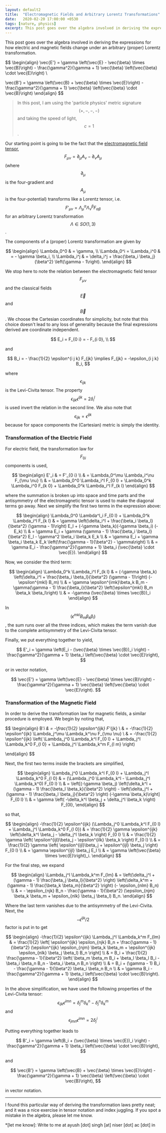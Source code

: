 ```yaml
---
layout: default2
title:  "Electromagnetic Fields and Arbitrary Lorentz Transformations"
date:   2020-02-20 17:00:00 +0530
tags: [nature, physics]
excerpt: This post goes over the algebra involved in deriving the expressions of electric and magnetic fields under the most general Lorentz transformation. I could not find this anywhere else on the internet.
---
```


This post goes over the algebra involved in deriving the expressions for how
electric and magnetic fields change under an arbitrary (proper) Lorentz
transformation.

$$
\begin{align}
  \vec{E'} = \gamma \left(\vec{E} - \vec{\beta} \times \vec{B}\right)
    - \frac{\gamma^2}{\gamma + 1} 
        \vec{\beta} \left(\vec{\beta} \cdot \vec{E}\right) \\

  \vec{B'} = \gamma \left(\vec{B} + \vec{\beta} \times \vec{E}\right)
    - \frac{\gamma^2}{\gamma + 1} 
        \vec{\beta} \left(\vec{\beta} \cdot \vec{B}\right)
\end{align}
$$

>In this post, I am using the 'particle physics' metric signature 
>$$(+, -, -, -)$$ and taking the speed of light, $$c = 1$$.

Our starting point is going to be the fact that the 
[electromagnetic field tensor](https://en.wikipedia.org/wiki/Electromagnetic_tensor), 
$$ F_{\mu \nu} = \partial_\mu A_\nu - \partial_\nu A_\mu $$ 
(where $$\partial_\mu$$ is the four-gradient and $$A_\mu$$ is the
four-potential) transforms like a Lorentz tensor, i.e. 
$$ F'_{\mu \nu} = \Lambda_\mu^\alpha \Lambda_\nu^\beta F_{\alpha \beta} $$ for
an arbitrary Lorentz transformation $$\Lambda \in SO(1, 3)$$. 

The components of a (proper) Lorentz transformation are given by

$$
\begin{align}
  \Lambda_0^0 & = \gamma, \\
  \Lambda_0^i = \Lambda_i^0 & = - \gamma \beta_i, \\
  \Lambda_i^j & = \delta_i^j + \frac{\beta_i \beta_j}{\beta^2} 
    \left(\gamma - 1\right).
\end{align}
$$

We stop here to note the relation between the electromagnetic field tensor
$$F_{\mu \nu}$$ and the classical fields $$\vec{E}$$ and $$\vec{B}$$. We choose
the Cartesian coordinates for simplicity, but note that this choice doesn't
lead to any loss of generality because the final expressions derived are
coordinate independent.

$$
  E_i = F_{0 i} = - F_{i 0}, \\
$$

and

$$
  B_i = - \frac{1}{2} \epsilon^{i j k} F_{jk} 
    \implies F_{jk} = -\epsilon_{i j k} B_i,
$$

where $$\epsilon_{ijk}$$ is the Levi-Civita tensor. The property
$$\epsilon_{ijk} \epsilon^{ljk} = 2 \delta_i^l$$ is used invert the relation in
the second line. We also note that $$\epsilon_{ijk} = \epsilon^{ijk}$$ because
for space components the (Cartesian) metric is simply the identity.

### Transformation of the Electric Field

For electric field, the transformation law for $$F_{0 i}$$ components is used,

$$
\begin{align}
  E'_i & = F'_{0 i} \\
         & = \Lambda_0^\mu \Lambda_i^\nu F_{\mu \nu} \\
         & = \Lambda_0^0 \Lambda_i^l F_{0 l} 
              + \Lambda_0^k \Lambda_i^0 F_{k 0}
              + \Lambda_0^k \Lambda_i^l F_{k l}
\end{align}
$$

where the summation is broken up into space and time parts and the antisymmetry
of the electromagnetic tensor is used to make the diagonal terms go away. Next
we simplify the first two terms in the expression above:

$$
\begin{align}
  \Lambda_0^0 \Lambda^l_i F_{0 l} + \Lambda_0^k \Lambda_i^l F_{k l}
    & = \gamma \left(\delta_i^l 
          + \frac{\beta_i \beta_l}{\beta^2} (\gamma - 1)\right) E_l
            + (-\gamma \beta_k)(-\gamma \beta_i) (-E_k) \\
    & = \gamma E_i
          + \gamma (\gamma - 1) \frac{\beta_i \beta_l}{\beta^2} E_l
          - \gamma^2 \beta_i \beta_k E_k \\
    & = \gamma E_i
          + \gamma \beta_i \beta_k E_k
              \left(\frac{\gamma - 1}{\beta^2} - \gamma\right) \\
    & = \gamma E_i
          - \frac{\gamma^2}{\gamma + 1} \beta_i
              (\vec{\beta} \cdot \vec{E}).
\end{align}
$$

Now, we consider the third term:

$$
\begin{align}
  \Lambda_0^k \Lambda_i^l F_{k l}
    & = (-\gamma \beta_k) \left(\delta_i^l 
          + \frac{\beta_i \beta_l}{\beta^2} (\gamma - 1)\right)
            (- \epsilon^{mkl} B_m) \\
    & = \gamma \epsilon^{imk}\beta_k B_m - \gamma(\gamma - 1)
          \frac{\beta_i}{\beta^2} 
             \left(\epsilon^{mkl} B_m \beta_k \beta_l\right) \\
    & = -\gamma (\vec{\beta} \times \vec{B})_i
\end{align}
$$

In $$\left(\epsilon^{mkl} B_m \beta_k \beta_l\right)$$, the sum runs
over all the three indices, which makes the term vanish due to the complete
antisymmetry of the Levi-Civita tensor.

Finally, we put everything together to yield,

$$
E'_i = \gamma \left(E_i - (\vec{\beta} \times \vec{B})_i \right)
          - \frac{\gamma^2}{\gamma + 1} 
              \beta_i \left(\vec{\beta} \cdot \vec{E}\right),
$$

or in vector notation,

$$
  \vec{E'} = \gamma \left(\vec{E} - \vec{\beta} \times \vec{B}\right)
    - \frac{\gamma^2}{\gamma + 1} 
        \vec{\beta} \left(\vec{\beta} \cdot \vec{E}\right).
$$

### Transformation of the Magnetic Field

In order to derive the transformation law for magnetic fields, a similar
procedure is employed. We begin by noting that,

$$
\begin{align}
  B'_i & = -\frac{1}{2} \epsilon^{ijk} F'_{jk} \\
       & = -\frac{1}{2} \epsilon^{ijk} \Lambda_j^\mu \Lambda_k^\nu F_{\mu \nu} \\
       & = -\frac{1}{2} \epsilon^{ijk} \left( 
              \Lambda_j^0 \Lambda_k^l F_{0 l} 
                + \Lambda_j^l \Lambda_k^0 F_{l 0}
                + \Lambda_j^l \Lambda_k^m F_{l m} \right)

\end{align}
$$

Next, the first two terms inside the brackets are simplified,

$$
\begin{align}
  \Lambda_j^0 \Lambda_k^l F_{0 l} + \Lambda_j^l \Lambda_k^0 F_{l 0}
    & = (\Lambda_j^0 \Lambda_k^l - \Lambda_j^l \Lambda_k^0) F_{0 l} \\
    & = \left[(-\gamma \beta_j) 
            \left(\delta_k^l + (\gamma - 1) 
              \frac{\beta_l \beta_k}{\beta^2} \right)
          - \left(\delta_j^l + (\gamma - 1)
              \frac{\beta_l \beta_j}{\beta^2} \right)
            (-\gamma \beta_k)\right] F_{0 l} \\
    & = \gamma \left( -\delta_k^l \beta_j + \delta_j^l \beta_k \right) F_{0l},
\end{align}
$$

so that,

$$
\begin{align}
  -\frac{1}{2} \epsilon^{ijk} 
      (\Lambda_j^0 \Lambda_k^l F_{0 l} + \Lambda_j^l \Lambda_k^0 F_{l 0})
    & = \frac{1}{2} \gamma \epsilon^{ijk} 
      \left(\delta_k^l \beta_j - \delta_j^l \beta_k \right) F_{0 l} \\
    & = \frac{1}{2} \gamma
      \left( \epsilon^{ijl}\beta_j - \epsilon^{ilk} \beta_k \right) F_{0 l} \\
    & = \frac{1}{2} \gamma
      \left( \epsilon^{ijl}\beta_j + \epsilon^{ijl} \beta_j \right) F_{0 l} \\
    & = \gamma \epsilon^{ijl} \beta_j E_l \\
    & = \gamma \left(\vec{\beta} \times \vec{E}\right)_i.
\end{align}
$$

For the final step, we expand

$$
\begin{align}
  \Lambda_j^l \Lambda_k^m F_{lm}
    & = \left(\delta_j^l + (\gamma - 1) \frac{\beta_j \beta_l}{\beta^2} \right)
        \left(\delta_k^m + (\gamma - 1) \frac{\beta_k \beta_m}{\beta^2} \right)
        (- \epsilon_{nlm} B_n) \\
    & = - \epsilon_{njk} B_n - \frac{\gamma - 1}{\beta^2}
        (\epsilon_{njm} \beta_k \beta_m
          + \epsilon_{nlk} \beta_j \beta_l) B_n.
\end{align}
$$

Where the last term vanishes due to the antisymmetry of the Levi-Civita. Next,
the $$-\epsilon^{ijk}/2$$ factor is put in to get

$$
\begin{align}
  -\frac{1}{2} \epsilon^{ijk} \Lambda_j^l \Lambda_k^m F_{lm}
    & = \frac{1}{2} \left[
          \epsilon^{ijk} \epsilon_{njk} B_n
            + \frac{\gamma - 1}{\beta^2}
                (\epsilon^{ijk} \epsilon_{njm} \beta_k \beta_m + 
                  \epsilon^{ijk} \epsilon_{nlk} \beta_j \beta_l) B_n
          \right] \\
    & = B_i + \frac{1}{2} \frac{\gamma - 1}{\beta^2} \left(
          \beta_m \beta_m B_i + \beta_l \beta_l B_i 
            - \beta_i \beta_n B_n - \beta_i \beta_n B_n
          \right) \\
    & = B_i + (\gamma - 1) B_i 
        - \frac{\gamma - 1}{\beta^2} \beta_i \beta_n B_n \\
    & = \gamma B_i - \frac{\gamma^2}{\gamma + 1} \beta_i 
          \left(\vec{\beta} \cdot \vec{B}\right).
\end{align}
$$

In the above simplification, we have used the following properties of the
Levi-Civita tensor: $$ \epsilon_{ijk} \epsilon^{imn} = \delta_j^m \delta_k^n -
\delta_j^n \delta_k^m $$ and $$ \epsilon_{jmn} \epsilon^{imn} = 2 \delta^i_j $$

Putting everything together leads to

$$
B'_i = \gamma \left(B_i + (\vec{\beta} \times \vec{E})_i \right)
          - \frac{\gamma^2}{\gamma + 1} 
              \beta_i \left(\vec{\beta} \cdot \vec{B}\right),
$$

and

$$
  \vec{B'} = \gamma \left(\vec{B} + \vec{\beta} \times \vec{E}\right)
    - \frac{\gamma^2}{\gamma + 1} 
        \vec{\beta} \left(\vec{\beta} \cdot \vec{B}\right),
$$

in vector notation.

-----

I found this particular way of deriving the transformation laws pretty neat;
and it was a nice exercise in tensor notation and index juggling.
If you spot a mistake in the algebra, please let me know.

*[let me know]: Write to me at ayush [dot] singh [at] niser [dot] ac [dot] in

